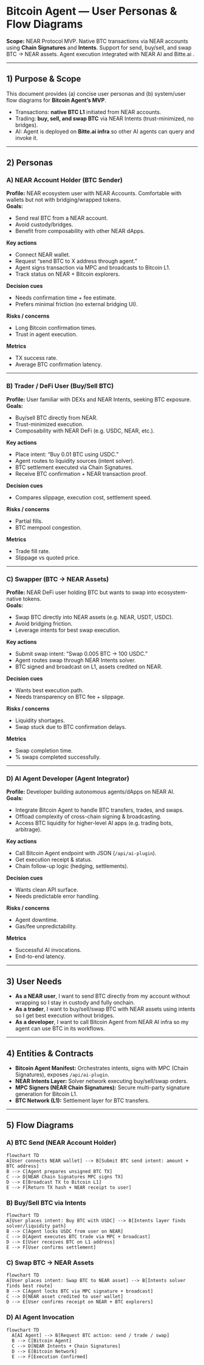 # Bitcoin Agent — User Personas & Flow Diagrams

**Scope:** NEAR Protocol MVP. Native BTC transactions via NEAR accounts using **Chain Signatures** and **Intents**. Support for send, buy/sell, and swap BTC → NEAR assets. Agent execution integrated with NEAR AI and Bitte.ai .

---

## 1) Purpose & Scope

This document provides (a) concise user personas and (b) system/user flow diagrams for **Bitcoin Agent’s MVP**.

- Transactions: **native BTC L1** initiated from NEAR accounts.
- Trading: **buy, sell, and swap BTC** via NEAR Intents (trust-minimized, no bridges).
- AI: Agent is deployed on **Bitte.ai infra** so other AI agents can query and invoke it.

---

## 2) Personas

### A) NEAR Account Holder (BTC Sender)

**Profile:** NEAR ecosystem user with NEAR Accounts. Comfortable with wallets but not with bridging/wrapped tokens.  
**Goals:**

- Send real BTC from a NEAR account.
- Avoid custody/bridges.
- Benefit from composability with other NEAR dApps.

**Key actions**

- Connect NEAR wallet.
- Request “send BTC to X address through agent.”
- Agent signs transaction via MPC and broadcasts to Bitcoin L1.
- Track status on NEAR + Bitcoin explorers.

**Decision cues**

- Needs confirmation time + fee estimate.
- Prefers minimal friction (no external bridging UI).

**Risks / concerns**

- Long Bitcoin confirmation times.
- Trust in agent execution.

**Metrics**

- TX success rate.
- Average BTC confirmation latency.

---

### B) Trader / DeFi User (Buy/Sell BTC)

**Profile:** User familiar with DEXs and NEAR Intents, seeking BTC exposure.  
**Goals:**

- Buy/sell BTC directly from NEAR.
- Trust-minimized execution.
- Composability with NEAR DeFi (e.g. USDC, NEAR, etc.).

**Key actions**

- Place intent: “Buy 0.01 BTC using USDC.”
- Agent routes to liquidity sources (intent solver).
- BTC settlement executed via Chain Signatures.
- Receive BTC confirmation + NEAR transaction proof.

**Decision cues**

- Compares slippage, execution cost, settlement speed.

**Risks / concerns**

- Partial fills.
- BTC mempool congestion.

**Metrics**

- Trade fill rate.
- Slippage vs quoted price.

---

### C) Swapper (BTC → NEAR Assets)

**Profile:** NEAR DeFi user holding BTC but wants to swap into ecosystem-native tokens.  
**Goals:**

- Swap BTC directly into NEAR assets (e.g. NEAR, USDT, USDC).
- Avoid bridging friction.
- Leverage intents for best swap execution.

**Key actions**

- Submit swap intent: “Swap 0.005 BTC → 100 USDC.”
- Agent routes swap through NEAR Intents solver.
- BTC signed and broadcast on L1, assets credited on NEAR.

**Decision cues**

- Wants best execution path.
- Needs transparency on BTC fee + slippage.

**Risks / concerns**

- Liquidity shortages.
- Swap stuck due to BTC confirmation delays.

**Metrics**

- Swap completion time.
- % swaps completed successfully.

---

### D) AI Agent Developer (Agent Integrator)

**Profile:** Developer building autonomous agents/dApps on NEAR AI.  
**Goals:**

- Integrate Bitcoin Agent to handle BTC transfers, trades, and swaps.
- Offload complexity of cross-chain signing & broadcasting.
- Access BTC liquidity for higher-level AI apps (e.g. trading bots, arbitrage).

**Key actions**

- Call Bitcoin Agent endpoint with JSON (`/api/ai-plugin`).
- Get execution receipt & status.
- Chain follow-up logic (hedging, settlements).

**Decision cues**

- Wants clean API surface.
- Needs predictable error handling.

**Risks / concerns**

- Agent downtime.
- Gas/fee unpredictability.

**Metrics**

- Successful AI invocations.
- End-to-end latency.

---

## 3) User Needs

- **As a NEAR user**, I want to send BTC directly from my account without wrapping so I stay in custody and fully onchain.
- **As a trader**, I want to buy/sell/swap BTC with NEAR assets using intents so I get best execution without bridges.
- **As a developer**, I want to call Bitcoin Agent from NEAR AI infra so my agent can use BTC in its workflows.

---

## 4) Entities & Contracts

- **Bitcoin Agent Manifest:** Orchestrates intents, signs with MPC (Chain Signatures), exposes `/api/ai-plugin`.
- **NEAR Intents Layer:** Solver network executing buy/sell/swap orders.
- **MPC Signers (NEAR Chain Signatures):** Secure multi-party signature generation for Bitcoin L1.
- **BTC Network (L1):** Settlement layer for BTC transfers.

---

## 5) Flow Diagrams

### A) BTC Send (NEAR Account Holder)

```mermaid
flowchart TD
A[User connects NEAR wallet] --> B[Submit BTC send intent: amount + BTC address]
B --> C[Agent prepares unsigned BTC TX]
C --> D[NEAR Chain Signatures MPC signs TX]
D --> E[Broadcast TX to Bitcoin L1]
E --> F[Return TX hash + NEAR receipt to user]
```

### B) Buy/Sell BTC via Intents

```mermaid
flowchart TD
A[User places intent: Buy BTC with USDC] --> B[Intents layer finds solver/liquidity path]
B --> C[Agent locks USDC from user on NEAR]
C --> D[Agent executes BTC trade via MPC + broadcast]
D --> E[User receives BTC on L1 address]
E --> F[User confirms settlement]
```

### C) Swap BTC → NEAR Assets

```mermaid
flowchart TD
A[User places intent: Swap BTC to NEAR asset] --> B[Intents solver finds best route]
B --> C[Agent locks BTC via MPC signature + broadcast]
C --> D[NEAR asset credited to user wallet]
D --> E[User confirms receipt on NEAR + BTC explorers]
```

### D) AI Agent Invocation

```mermaid
flowchart TD
  A[AI Agent] --> B[Request BTC action: send / trade / swap]
  B --> C[Bitcoin Agent]
  C --> D[NEAR Intents + Chain Signatures]
  D --> E[Bitcoin Network]
  E --> F[Execution Confirmed]
```
